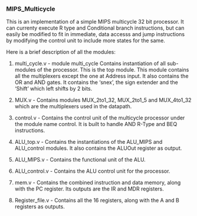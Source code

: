 ### MIPS_Multicycle

This is an implementation of a simple MIPS multicycle 32 bit processor. It can currenty execute R type and Conditional branch instructions, but can easily be modified to fit in immediate, data accesss and jump instructions by modifying the control unit to include more states for the same.


Here is a brief description of all the modules:
1) multi_cycle.v - module multi_cycle
Contains instantiation of all sub-modules of the processor. This is the top module. This module contains all the multiplexers except the one at Address input. It also contains the OR and AND gates. It contains the ‘snex’, the sign extender and the ‘Shift’ which left shifts by 2 bits. 

2) MUX.v - Contains modules MUX_2to1_32, MUX_2to1_5 and MUX_4to1_32 which are the multiplexers used in the datapath.

3) control.v - Contains the control unit of the multicycle processor under the module name control. It is built to handle AND R-Type and BEQ instructions.

4) ALU_top.v - Contains the instantiations of the ALU_MIPS and ALU_control modules. It also contains the ALUOut register as output.

5) ALU_MIPS.v - Contains the functional unit of the ALU.
  
6) ALU_control.v - Contains the ALU control unit for the processor.

7) mem.v - Contains the combined instruction and data memory, along with the PC register. Its outputs are the IR and MDR registers.

8) Register_file.v - Contains all the 16 registers, along with the A and B registers as outputs.
